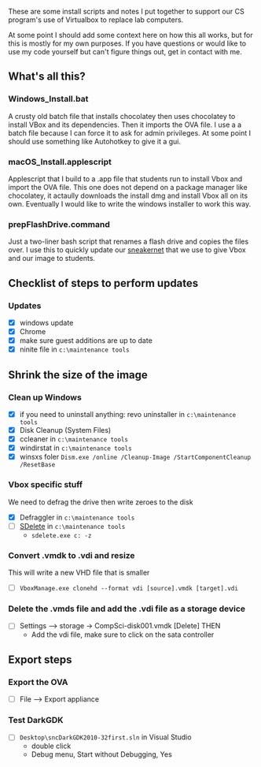 These are some install scripts and notes I put together to support our CS program's use of Virtualbox to replace lab computers. 

At some point I should add some context here on how this all works, but for this is mostly for my own purposes. If you have questions or would like to use my code yourself but can't figure things out, get in contact with me.

## What's all this?

### Windows_Install.bat
A crusty old batch file that installs chocolatey then uses chocolatey to install VBox and its dependencies. Then it imports the OVA file. I use a a batch file because I can force it to ask for admin privileges. At some point I should use something like Autohotkey to give it a gui.

### macOS_Install.applescript
Applescript that I build to a .app file that students run to install Vbox and import the OVA file. This one does not depend on a package manager like chocolatey, it actaully downloads the install dmg and install Vbox all on its own. Eventually I would like to write the windows installer to work this way.

### prepFlashDrive.command
Just a two-liner bash script that renames a flash drive and copies the files over. I use this to quickly update our [sneakernet](https://en.wikipedia.org/wiki/Sneakernet) that we use to give Vbox and our image to students.

## Checklist of steps to perform updates

### Updates
- [x] windows update
- [x] Chrome
- [x] make sure guest additions are up to date
- [x] ninite file in `c:\maintenance tools`

## Shrink the size of the image

### Clean up Windows
- [x] if you need to uninstall anything: revo uninstaller in `c:\maintenance tools`
- [x] Disk Cleanup (System Files)
- [x] ccleaner in `c:\maintenance tools`
- [x] windirstat in `c:\maintenance tools`
- [x] winsxs foler `Dism.exe /online /Cleanup-Image /StartComponentCleanup /ResetBase`

### Vbox specific stuff
We need to defrag the drive then write zeroes to the disk
- [x] Defraggler in `c:\maintenance tools`
- [ ] [SDelete](https://technet.microsoft.com/en-us/sysinternals/bb897443.aspx) in `c:\maintenance tools`
  - `sdelete.exe c: -z`

### Convert .vmdk to .vdi and resize
This will write a new VHD file that is smaller
- [ ] `VboxManage.exe clonehd --format vdi [source].vmdk [target].vdi`

### Delete the .vmds file and add the .vdi file as a storage device
- [ ] Settings --> storage -> CompSci-disk001.vmdk [Delete] THEN
   - Add the vdi file, make sure to click on the sata controller

## Export steps

### Export the OVA
- [ ] File --> Export appliance

### Test DarkGDK
- [ ] `Desktop\sncDarkGDK2010-32first.sln` in Visual Studio
   - double click
   - Debug menu, Start without Debugging, Yes
